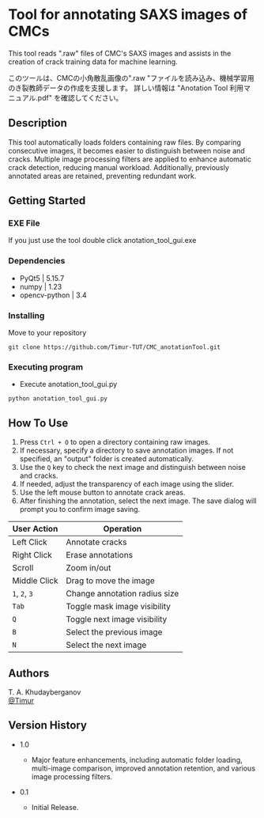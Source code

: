 # Tool for annotating SAXS images of CMCs

This tool reads ".raw" files of CMC's SAXS images and assists in the creation of crack training data for machine learning.

このツールは、CMCの小角散乱画像の".raw "ファイルを読み込み、機械学習用のき裂教師データの作成を支援します。
詳しい情報は "Anotation Tool 利用マニュアル.pdf" を確認してください。

## Description

This tool automatically loads folders containing raw files. By comparing consecutive images, it becomes easier to distinguish between noise and cracks. Multiple image processing filters are applied to enhance automatic crack detection, reducing manual workload. Additionally, previously annotated areas are retained, preventing redundant work.

## Getting Started

### EXE File

If you just use the tool double click anotation_tool_gui.exe

### Dependencies

* PyQt5          | 5.15.7
* numpy          | 1.23
* opencv-python  | 3.4

### Installing

Move to your repository
```
git clone https://github.com/Timur-TUT/CMC_anotationTool.git
```

### Executing program

* Execute anotation_tool_gui.py
```
python anotation_tool_gui.py
```

## How To Use

1. Press `Ctrl + O` to open a directory containing raw images.
2. If necessary, specify a directory to save annotation images. If not specified, an "output" folder is created automatically.
3. Use the `Q` key to check the next image and distinguish between noise and cracks.
4. If needed, adjust the transparency of each image using the slider.
5. Use the left mouse button to annotate crack areas.
6. After finishing the annotation, select the next image. The save dialog will prompt you to confirm image saving.

| User Action    | Operation                             |
|---------------|---------------------------------|
| Left Click    | Annotate cracks                 |
| Right Click   | Erase annotations               |
| Scroll        | Zoom in/out                      |
| Middle Click  | Drag to move the image          |
| `1`, `2`, `3` | Change annotation radius size   |
| `Tab`         | Toggle mask image visibility    |
| `Q`           | Toggle next image visibility    |
| `B`           | Select the previous image       |
| `N`           | Select the next image           |

## Authors

T. A. Khudayberganov  
[@Timur](g212300905@edu.teu.ac.jp)

## Version History

* 1.0
    * Major feature enhancements, including automatic folder loading, multi-image comparison, improved annotation retention, and various image processing filters.

* 0.1
    * Initial Release.